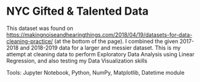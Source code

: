 # NYC Gifted & Talented Data

This dataset was found on https://makingnoiseandhearingthings.com/2018/04/19/datasets-for-data-cleaning-practice/ (at the bottom of the page). I combined the given 2017-2018 and 2018-2019 data for a larger and messier dataset. This is my attempt at cleaning data to perform Exploratory Data Analysis using Linear Regression, and also testing my Data Visualization skills

Tools: Jupyter Notebook, Python, NumPy, Matplotlib, Datetime module

